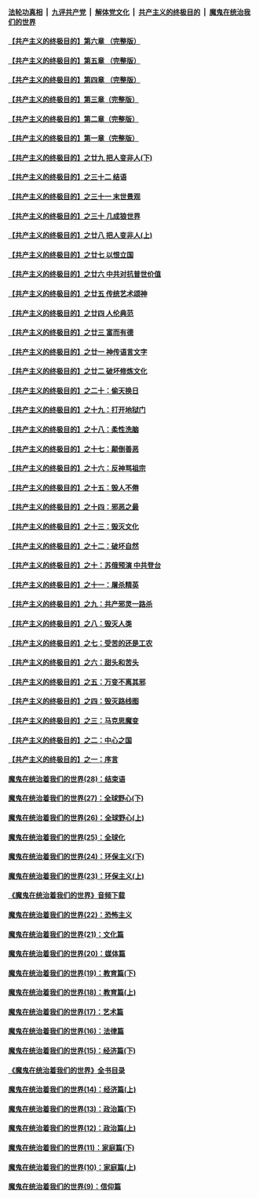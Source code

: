 

####  [法轮功真相](../../../../basic/blob/master/README.md?t=07070602) &nbsp;|&nbsp; [九评共产党](../../../../9ping.md/blob/master/README.md?t=07070602) &nbsp;|&nbsp; [解体党文化](../../../../jtdwh.md/blob/master/README.md?t=07070602)  &nbsp;|&nbsp; [共产主义的终极目的](../../../../gczydzjmd.md/blob/master/README.md?t=07070602) &nbsp;|&nbsp; [魔鬼在统治我们的世界](../../../../mgztzwmdsj.md/blob/master/README.md?t=07070602) 

#### [【共产主义的终极目的】第六章 （完整版）](../pages/nsc422/n11428913.md?t=07070602) 

#### [【共产主义的终极目的】第五章 （完整版）](../pages/nsc422/n11428912.md?t=07070602) 

#### [【共产主义的终极目的】第四章 （完整版）](../pages/nsc422/n11428907.md?t=07070602) 

#### [【共产主义的终极目的】第三章（完整版）](../pages/nsc422/n11428848.md?t=07070602) 

#### [【共产主义的终极目的】第二章（完整版）](../pages/nsc422/n11428831.md?t=07070602) 

#### [【共产主义的终极目的】第一章（完整版）](../pages/nsc422/n11417651.md?t=07070602) 

#### [【共产主义的终极目的】之廿九 把人变非人(下)](../pages/nsc422/n11344140.md?t=07070602) 

#### [【共产主义的终极目的】之三十二 结语](../pages/nsc422/n11360535.md?t=07070602) 

#### [【共产主义的终极目的】之三十一 末世景观](../pages/nsc422/n11351129.md?t=07070602) 

#### [【共产主义的终极目的】之三十 几成狼世界](../pages/nsc422/n11348280.md?t=07070602) 

#### [【共产主义的终极目的】之廿八 把人变非人(上)](../pages/nsc422/n11340492.md?t=07070602) 

#### [【共产主义的终极目的】之廿七 以恨立国](../pages/nsc422/n11336944.md?t=07070602) 

#### [【共产主义的终极目的】之廿六 中共对抗普世价值](../pages/nsc422/n11324785.md?t=07070602) 

#### [【共产主义的终极目的】之廿五 传统艺术颂神](../pages/nsc422/n11296396.md?t=07070602) 

#### [【共产主义的终极目的】之廿四 人伦典范](../pages/nsc422/n11296397.md?t=07070602) 

#### [【共产主义的终极目的】之廿三 富而有德](../pages/nsc422/n11283598.md?t=07070602) 

#### [【共产主义的终极目的】之廿一 神传语言文字](../pages/nsc422/n11263265.md?t=07070602) 

#### [【共产主义的终极目的】之廿二 破坏修炼文化](../pages/nsc422/n11245728.md?t=07070602) 

#### [【共产主义的终极目的】之二十：偷天换日](../pages/nsc422/n11238846.md?t=07070602) 

#### [【共产主义的终极目的】之十九：打开地狱门](../pages/nsc422/n11206376.md?t=07070602) 

#### [【共产主义的终极目的】之十八：柔性洗脑](../pages/nsc422/n11199994.md?t=07070602) 

#### [【共产主义的终极目的】之十七：颠倒善恶](../pages/nsc422/n11179782.md?t=07070602) 

#### [【共产主义的终极目的】之十六：反神骂祖宗](../pages/nsc422/n11166798.md?t=07070602) 

#### [【共产主义的终极目的】之十五：毁人不倦](../pages/nsc422/n11166792.md?t=07070602) 

#### [【共产主义的终极目的】之十四：邪恶之最](../pages/nsc422/n11150249.md?t=07070602) 

#### [【共产主义的终极目的】之十三：毁灭文化](../pages/nsc422/n11135227.md?t=07070602) 

#### [【共产主义的终极目的】之十二：破坏自然](../pages/nsc422/n11135214.md?t=07070602) 

#### [【共产主义的终极目的】之十：苏俄预演 中共登台](../pages/nsc422/n11118424.md?t=07070602) 

#### [【共产主义的终极目的】之十一：屠杀精英](../pages/nsc422/n11118442.md?t=07070602) 

#### [【共产主义的终极目的】之九：共产邪灵一路杀](../pages/nsc422/n11114139.md?t=07070602) 

#### [【共产主义的终极目的】之八：毁灭人类](../pages/nsc422/n11108503.md?t=07070602) 

#### [【共产主义的终极目的】之七：受苦的还是工农](../pages/nsc422/n11101809.md?t=07070602) 

#### [【共产主义的终极目的】之六：甜头和苦头](../pages/nsc422/n11096971.md?t=07070602) 

#### [【共产主义的终极目的】之五：万变不离其邪](../pages/nsc422/n11091285.md?t=07070602) 

#### [【共产主义的终极目的】之四：毁灭路线图](../pages/nsc422/n11086284.md?t=07070602) 

#### [【共产主义的终极目的】之三：马克思魔变](../pages/nsc422/n11061941.md?t=07070602) 

#### [【共产主义的终极目的】之二：中心之国](../pages/nsc422/n11047728.md?t=07070602) 

#### [【共产主义的终极目的】之一：序言](../pages/nsc422/n11086077.md?t=07070602) 

#### [魔鬼在统治着我们的世界(28)：结束语](../pages/nsc422/n10936246.md?t=07070602) 

#### [魔鬼在统治着我们的世界(27)：全球野心(下)](../pages/nsc422/n10928319.md?t=07070602) 

#### [魔鬼在统治着我们的世界(26)：全球野心(上)](../pages/nsc422/n10900318.md?t=07070602) 

#### [魔鬼在统治着我们的世界(25)：全球化](../pages/nsc422/n10788205.md?t=07070602) 

#### [魔鬼在统治着我们的世界(24)：环保主义(下)](../pages/nsc422/n10695307.md?t=07070602) 

#### [魔鬼在统治着我们的世界(23)：环保主义(上)](../pages/nsc422/n10688613.md?t=07070602) 

#### [《魔鬼在统治着我们的世界》音频下载](../pages/nsc422/n10635553.md?t=07070602) 

#### [魔鬼在统治着我们的世界(22)：恐怖主义](../pages/nsc422/n10614727.md?t=07070602) 

#### [魔鬼在统治着我们的世界(21)：文化篇](../pages/nsc422/n10597706.md?t=07070602) 

#### [魔鬼在统治着我们的世界(20)：媒体篇](../pages/nsc422/n10586579.md?t=07070602) 

#### [魔鬼在统治着我们的世界(19)：教育篇(下)](../pages/nsc422/n10564808.md?t=07070602) 

#### [魔鬼在统治着我们的世界(18)：教育篇(上)](../pages/nsc422/n10526970.md?t=07070602) 

#### [魔鬼在统治着我们的世界(17)：艺术篇](../pages/nsc422/n10499093.md?t=07070602) 

#### [魔鬼在统治着我们的世界(16)：法律篇](../pages/nsc422/n10485969.md?t=07070602) 

#### [魔鬼在统治着我们的世界(15)：经济篇(下)](../pages/nsc422/n10469975.md?t=07070602) 

#### [《魔鬼在统治着我们的世界》全书目录](../pages/nsc422/n10464261.md?t=07070602) 

#### [魔鬼在统治着我们的世界(14)：经济篇(上)](../pages/nsc422/n10457370.md?t=07070602) 

#### [魔鬼在统治着我们的世界(13)：政治篇(下)](../pages/nsc422/n10448270.md?t=07070602) 

#### [魔鬼在统治着我们的世界(12)：政治篇(上)](../pages/nsc422/n10444576.md?t=07070602) 

#### [魔鬼在统治着我们的世界(11)：家庭篇(下)](../pages/nsc422/n10440961.md?t=07070602) 

#### [魔鬼在统治着我们的世界(10)：家庭篇(上)](../pages/nsc422/n10435448.md?t=07070602) 

#### [魔鬼在统治着我们的世界(9)：信仰篇](../pages/nsc422/n10432159.md?t=07070602) 

